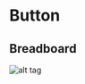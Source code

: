 # Button

## Breadboard

![alt tag](https://github.com/futurice/vor/blob/develop/vor-arduino/examples/button/button_bb.png)
